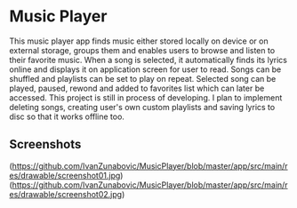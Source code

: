 # Music Player

This music player app finds music either stored locally on device or on external storage, groups them and enables users to browse and listen to their favorite music. When a song is selected, it automatically finds its lyrics online and displays it on application screen for user to read. Songs can be shuffled and playlists can be set to play on repeat. Selected song can be played, paused, rewond and added to favorites list which can later be accessed.
This project is still in process of developing. I plan to implement deleting songs, creating user's own custom playlists and saving lyrics to disc so that it works offline too.

## Screenshots

(https://github.com/IvanZunabovic/MusicPlayer/blob/master/app/src/main/res/drawable/screenshot01.jpg)
(https://github.com/IvanZunabovic/MusicPlayer/blob/master/app/src/main/res/drawable/screenshot02.jpg)
